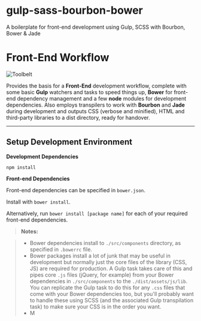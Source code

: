 # gulp-sass-bourbon-bower
A boilerplate for front-end development using Gulp, SCSS with Bourbon, Bower &amp; Jade

Front-End Workflow
===================
![Toolbelt](http://postimg.org/image/3ukgdpt6t/)


Provides the basis for a **Front-End** development workflow, complete with some basic **Gulp** watchers and tasks to speed things up, **Bower** for front-end dependency management and a few **node** modules for development dependencies. Also employs transpilers to work with **Bourbon** and **Jade** during development and outputs CSS (verbose and minified), HTML and third-party libraries to a dist directory, ready for handover.

----------


<i class="icon-cog"></i> Setup Development Environment
-------------
**Development Dependencies**

`npm install`

**Front-end Dependencies**

Front-end dependencies can be specified in `bower.json`.

Install with `bower install`.

Alternatively, run `bower install [package name]` for each of your required front-end dependencies.

> **Notes:**

> - Bower dependencies install to `./src/components` directory, as specified in `.bowerrc` file.
> - Bower packages install a lot of junk that may be useful in development but normally just the core files of the library (CSS, JS) are required for production. A Gulp task takes care of this and pipes core `.js` files (jQuery, for example) from your Bower dependencies in `./src/components` to the `./dist/assets/js/lib`. You can replicate the Gulp task to do this for any `.css` files that come with your Bower dependencies too, but you'll probably want to handle these using SCSS (and the associated Gulp transpilation task) to make sure your CSS is in the order you want.
> - M
